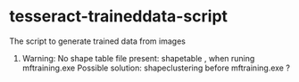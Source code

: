 # tesseract-traineddata-script
The script to generate trained data from images

1. Warning: No shape table file present: shapetable , when runing mftraining.exe
Possible solution:  shapeclustering before mftraining.exe ?
